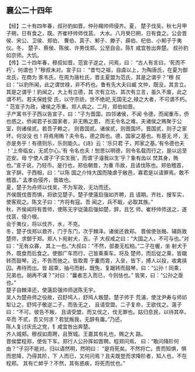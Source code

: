 ## 襄公二十四年

【经】二十有四年春，叔孙豹如晋。仲孙羯帅师侵齐。夏，
楚子伐吴。秋七月甲子朔，日有食之，既。齐崔杼帅师伐莒。
大水。八月癸巳朔，日有食之。公会晋侯、宋公、卫侯、郑伯、
曹伯、莒子、邾子、滕子、薛伯、杞伯、小邾子于夷仪。冬，
楚子、蔡侯、陈侯、许男伐郑。公至自会。陈钅咸宜咎出奔楚。
叔孙豹如京师。大饥。  
【传】二十四年春，穆叔如晋。范宣子逆之，问焉，曰：
“古人有言曰，‘死而不朽’，何谓也？”穆叔未对。宣子曰：
“昔匄之祖，自虞以上，为陶唐氏，在夏为御龙氏，在商为
豕韦氏，在周为唐杜氏，晋主夏盟为范氏，其是之谓乎？”穆
叔曰：“以豹所闻，此之谓世禄，非不朽也。鲁有先大夫曰臧
文仲，既没，其言立。其是之谓乎！豹闻之，大上有立德，其
次有立功，其次有立言，虽久不废，此之谓不朽。若夫保姓受
氏，以守宗祊，世不绝祀,无国无之,禄之大者，不可谓不朽。 ”
范宣子为政，诸侯之币重。郑人病之。二月，郑伯如晋。  
子产寓书于子西以告宣子，曰：“子为晋国，四邻诸侯，不闻
令德，而闻重币，侨也惑之。侨闻君子长国家者，非无贿之患，
而无令名之难。夫诸侯之贿聚于公室，则诸侯贰。若吾子赖之，
则晋国贰。诸侯贰，则晋国坏。晋国贰，则子之家坏。何没没
也！将焉用贿？夫令名，德之舆也。德，国家之基也。有基无
坏，无亦是务乎！有德则乐，乐则能久。《诗》云：‘乐只君
子，邦家之基。’有令德也夫 ！‘上帝临女，无贰尔心。’有
令名也夫！恕思以明德，则令名载而行之，是以远至迩安。毋
宁使人谓子‘子实生我’，而谓‘子濬我以生’乎？象有齿以
焚其身，贿也。”宣子说，乃轻币。是行也，郑伯朝晋，为重
币故，且请伐陈也。郑伯稽首，宣子辞。子西相，曰：“以陈
国之介恃大国而陵虐于敝邑，寡君是以请罪焉。敢不稽首。”
孟孝伯侵齐，晋故也。  
夏，楚子为舟师以伐吴，不为军政，无功而还。  
齐侯既伐晋而惧，将欲见楚子。楚子使薳启强如齐聘，且
请期。齐社，搜军实，使客观之。陈文子曰：“齐将有寇。吾
闻之，兵不戢，必取其族。”  
秋，齐侯闻将有晋师，使陈无宇従薳启强如楚，辞，且乞
师。崔杼帅师送之，遂伐莒，侵介根。  
会于夷仪，将以伐齐，水，不克。  
冬，楚子伐郑以救齐，门于东门，次于棘泽。诸侯还救郑。
晋侯使张骼、辅跞致楚师，求御于郑。郑人卜宛射犬，吉。子
大叔戒之曰：“大国之人，不可与也。”对曰：“无有众寡，
其上一也。”大叔曰：“不然，部娄无松柏。”二子在幄，坐
射犬于外，既食而后食之。使御广车而行，己皆乘乘车。将及
楚师，而后従之乘，皆踞转而鼓琴。近，不告而驰之。皆取胄
于櫜而胄，入垒，皆下，搏人以投，收禽挟囚。弗待而出。皆
超乘，抽弓而射。既免，复踞转而鼓琴，曰：“公孙！同乘，
兄弟也。胡再不谋？”对曰：“曩者志入而已，今则怯也。”
皆笑，曰：“公孙之亟也。”  
楚子自棘泽还，使薳启强帅师送陈无宇。  
吴人为楚舟师之役故，召舒鸠人，舒鸠人叛楚。楚子师于
荒浦，使沈尹寿与师祁犁让之。舒鸠子敬逆二子，而告无之，
且请受盟。二子复命，王欲伐之。薳子曰：“不可。彼告不叛，
且请受盟，而又伐之，伐无罪也。姑归息民，以待其卒。卒而
不贰，吾又何求？若犹叛我，无辞有庸。”乃还。  
陈人复讨庆氏之党，钅咸宜咎出奔楚。  
齐人城郏。穆叔如周聘，且贺城。王嘉其有礼也，赐之大
路。  
晋侯嬖程郑，使佐下军。郑行人公孙挥如晋聘。程郑问焉，
曰：“敢问降阶何由？”子羽不能对。归以语然明，然明曰：
“是将死矣。不然将亡。贵而知惧，惧而思降，乃得其阶，下
人而已，又何问焉？且夫既登而求降阶者，知人也，不在程郑。
其有亡衅乎？不然，其有惑疾，将死而忧也。”  

